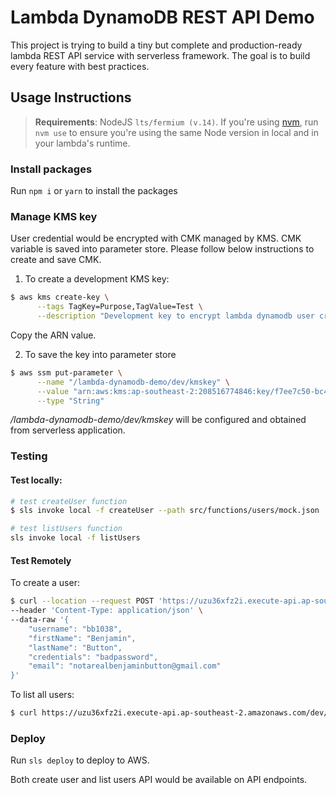 # Lambda DynamoDB REST API Demo

This project is trying to build a tiny but complete and production-ready lambda REST API service with serverless framework. The goal is to build every feature with best practices.

## Usage Instructions

> **Requirements**: NodeJS `lts/fermium (v.14)`. If you're using [nvm](https://github.com/nvm-sh/nvm), run `nvm use` to ensure you're using the same Node version in local and in your lambda's runtime.

### Install packages

Run `npm i` or `yarn` to install the packages

### Manage KMS key

User credential would be encrypted with CMK managed by KMS. CMK variable is saved into parameter store. Please follow below instructions to create and save CMK.

1. To create a development KMS key:

```bash
$ aws kms create-key \
      --tags TagKey=Purpose,TagValue=Test \
      --description "Development key to encrypt lambda dynamodb user credentials"
```

Copy the ARN value.

2. To save the key into parameter store

```bash
$ aws ssm put-parameter \
      --name "/lambda-dynamodb-demo/dev/kmskey" \
      --value "arn:aws:kms:ap-southeast-2:208516774846:key/f7ee7c50-bc49-4c04-a0b9-fe9a217d84a1" \
      --type "String"
```

*/lambda-dynamodb-demo/dev/kmskey* will be configured and obtained from serverless application.

### Testing

#### Test locally:

```bash
# test createUser function
$ sls invoke local -f createUser --path src/functions/users/mock.json

# test listUsers function
sls invoke local -f listUsers
```

#### Test Remotely

To create a user:

```bash
$ curl --location --request POST 'https://uzu36xfz2i.execute-api.ap-southeast-2.amazonaws.com/dev/users' \
--header 'Content-Type: application/json' \
--data-raw '{
    "username": "bb1038",
    "firstName": "Benjamin",
    "lastName": "Button",
    "credentials": "badpassword",
    "email": "notarealbenjaminbutton@gmail.com"
}'

```

To list all users:

```bash
$ curl https://uzu36xfz2i.execute-api.ap-southeast-2.amazonaws.com/dev/users
```

### Deploy

Run `sls deploy` to deploy to AWS.

Both create user and list users API would be available on API endpoints.
